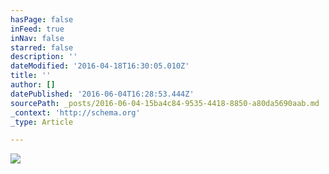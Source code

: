 ```yaml
---
hasPage: false
inFeed: true
inNav: false
starred: false
description: ''
dateModified: '2016-04-18T16:30:05.010Z'
title: ''
author: []
datePublished: '2016-06-04T16:28:53.444Z'
sourcePath: _posts/2016-06-04-15ba4c84-9535-4418-8850-a80da5690aab.md
_context: 'http://schema.org'
_type: Article

---
```

![](https://the-grid-user-content.s3-us-west-2.amazonaws.com/cf695530-435e-40b7-a1fd-0b004eb3de8b.jpg)